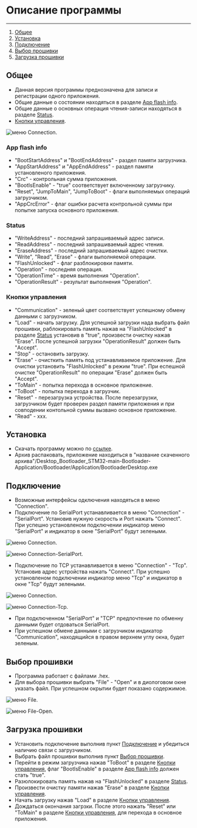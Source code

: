 # Описание программы
___
1. [Общее](#общее)
2. [Установка](#установка)
3. [Подключение](#подключение)
4. [Выбор прошивки](#выбор-прошивки)
5. [Загрузка прошивки](#загрузка-прошивки)

## Общее
- Данная версия программы преднозначена для записи и регистрации одного приложения.
- Общие данные о состоянии находяться в разделе [App flash info](#app-flash-info).
- Общие данные о основных операция чтения-записи находяться в разделе [Status](#status).
- [Кнопки управления](#кнопки-управления).

![меню Connection](/Images/Screenshot_8.png).

### App flash info
- "BootStartAddress" и "BootEndAddress" - раздел памяти загрузчика.
- "AppStartAddress" и "AppEndAddress" - раздел памяти установленого приложения.
- "Crc" - контрольная сумма приложения.
- "BootIsEnable" - "true" соответствует включенному загрузчику.
- "Reset", "JumpToMain", "JumpToBoot" - флаги выполняемых операций загрузчиком.
- "AppCrcError" - флаг ошибки расчета контрольной суммы при попытке запуска основного приложения.
### Status
- "WriteAddress" - последний запрашиваемый адрес записи.
- "ReadAddress" - последний запрашиваемый адрес чтения.
- "EraseAddress" - последний запрашиваемый адрес очистки.
- "Write", "Read", "Erase" - флаги выполняемой операции.
- "FlashUnlocked" - флаг разблокировки памяти.
- "Operation" - последняя операция.
- "OperationTime" - время выполнения "Operation".
- "OperationResult" - результат выполнения "Operation".
### Кнопки управления
- "Communication" - зеленый цвет соответствует успешному обмену данными с загрузчиком.
- "Load" - начать загрузку. Для успешной загрузки нада выбрать файл прошивки, раблокировать память нажав на "FlashUnlocked" в разделе [Status](#status) установив в "true", произвести очистку нажав "Erase". После успешной загрузки "OperationResult" должен быть "Accept".
- "Stop" - остановить загрузку.
- "Erase" - очисткить память под устанавливаемое приложение. Для очистки установить "FlashUnlocked" в режим "true". При еспешной очистке "OperationResult" по операции "Erase" должен быть "Accept".
- "ToMain" - попытка перехода в основное приложение.
- "ToBoot" - попытка перехода в загрузчик.
- "Reset" - перезагрузка устройства. После перезагрузки, загрузчиком будет проверен раздел памяти приложения и при совподении контольной суммы вызвано основное приложение.
- "Read" - xxx.

## Установка
- Скачать программу можно по [ссылке](https://gitlab.adani.by:2443/rekuts/Desktop_Bootloader_STM32/-/archive/main/Desktop_Bootloader_STM32-main.zip?path=Bootloader/Application).
- Архив распаковать, приложение находиться в "название скаченного архива"/Desktop_Bootloader_STM32-main-Bootloader-Application/Bootloader/Application/BootloaderDesktop.exe

## Подключение
- Возможные интерфейсы одключения находяться в меню "Connection".
- Подключение по SerialPort устанавливается в меню "Connection" - "SerialPort". Установив нужную скорость и Port нажать "Connect". При успешно установленом подключении индикатор меню "SerialPort" и индикатор в окне "SerialPort" будут зелеными.

![меню Connection](/Images/Screenshot_7.png).

![меню Connection-SerialPort](/Images/Screenshot_3.png).

- Подключение по TCP устанавливается в меню "Connection" - "Tcp". Установив адрес устройства нажать "Connect". При успешно установленом подключении индикатор меню "Tcp" и индикатор в окне "Tcp" будут зелеными.

![меню Connection](/Images/Screenshot_6.png).

![меню Connection-Tcp](/Images/Screenshot_5.png).

- При подключенном "SerialPort" и "TCP" предпочтение по обменну данными будет отдоваться SerialPort.
- При успешном обмене данными с загрузчиком индикатор "Communication", находящийся в правом верхнем углу окна, будет зеленым.

## Выбор прошивки
- Программа работает с файлами .hex.
- Для выбора прошивки выбрать "File" - "Open" и в диологовом окне указать файл. При успешном окрытии будет показано содержимое.

![меню File](/Images/Screenshot_4.png).

![меню File-Open](/Images/Screenshot_2.png).

## Загрузка прошивки
- Установить подключение выполнив пункт [Подключение](#подключение) и убедиться наличию связи с загрузчиком.
- Выбрать файл прошивки выполнив пункт [Выбор прошивки](#выбор_прошивки).
- Перейти в режим загрузчика нажав "ToBoot" в разделе [Кнопки управления](#кнопки_управления), флаг "BootIsEnable" в разделе [App flash info](#app-flash-info) должен стать "true".
- Разюлокировать память нажав на "FlashUnlocked" в разделе [Status](#статус).
- Произвести очистку памяти нажав "Erase" в разделе [Кнопки управления](#кнопки_управления).
- Начать загрузку нажав "Load" в разделе [Кнопки управления](#кнопки_управления).
- Дождаться окончания загрзки. После этого нажать "Reset" или "ToMain" в разделе [Кнопки управления](#кнопки_управления), для перехода в основное приложения.
